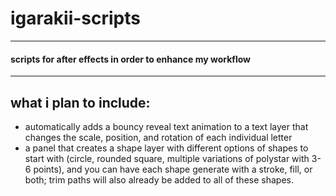 # igarakii-scripts
---
#### scripts for after effects in order to enhance my workflow
---
## what i plan to include:
- automatically adds a bouncy reveal text animation to a text layer that changes the scale, position, and rotation of each individual letter
- a panel that creates a shape layer with different options of shapes to start with (circle, rounded square, multiple variations of polystar with 3-6 points), and you can have each shape generate with a stroke, fill, or both; trim paths will also already be added to all of these shapes.
